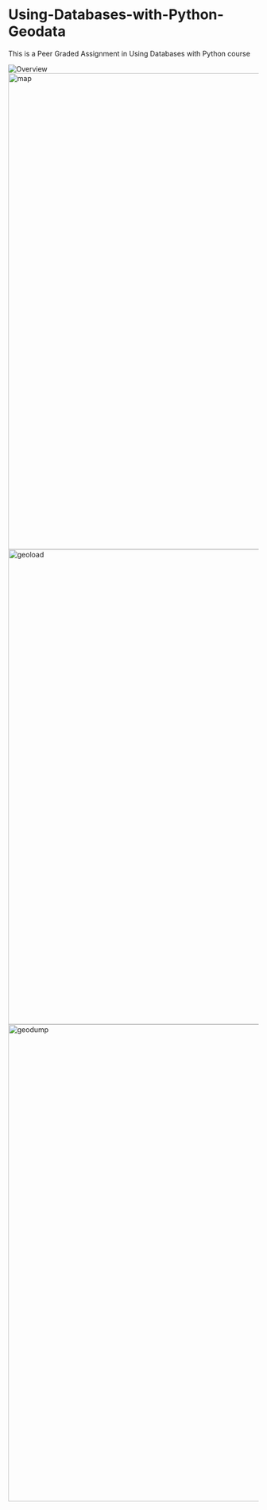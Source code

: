 # Using-Databases-with-Python-Geodata
This is a Peer Graded Assignment in Using Databases with Python course 

![Overview](https://user-images.githubusercontent.com/52581410/209053247-8477dad1-582a-4dfe-8f11-4164ba5f5cc6.JPG)
<img width="958" alt="map" src="https://user-images.githubusercontent.com/52581410/209053390-e2559262-b178-4314-a57f-8ad87d1dafbc.PNG">
<img width="956" alt="geoload" src="https://user-images.githubusercontent.com/52581410/209053401-698ec3b5-ae9f-4e7f-a29b-2a39e16b1c9c.PNG">
<img width="960" alt="geodump" src="https://user-images.githubusercontent.com/52581410/209053411-92797e18-03c9-46a4-83da-22fec507b569.PNG">
